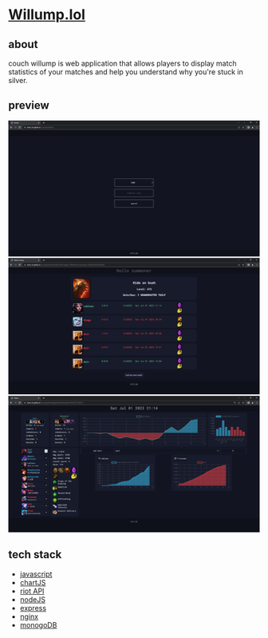 # [Willump.lol](https://willump.lol)

## about 

couch willump is web application that allows players to display match statistics of your matches and help you understand why you're stuck in silver.

## preview
![](img/1.PNG)
![](img/2.PNG)
![](img/3.PNG)
## tech stack

- [javascript](https://www.javascript.com/)
- [chartJS](https://www.chartjs.org/)
- [riot API](https://developer.riotgames.com/)
- [nodeJS](https://nodejs.org/)
- [express](https://expressjs.com/)
- [nginx](https://www.nginx.com/)
- [monogoDB](https://www.mongodb.com/)